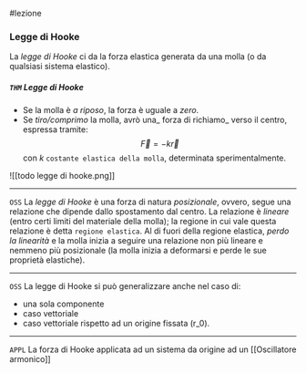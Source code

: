 #lezione
### Legge di Hooke
La _legge di Hooke_ ci da la forza elastica generata da una molla (o da qualsiasi sistema elastico).
##### `THM` Legge di Hooke
- Se la molla è _a riposo_, la forza è uguale a _zero_.
- Se _tiro/comprimo_ la molla, avrò una_ forza di richiamo_ verso il centro, espressa tramite:
$$
\vec F = -k \vec r
$$
con $k$ `costante elastica della molla`, determinata sperimentalmente.

![[todo legge di hooke.png]]

---
`OSS` La _legge di Hooke_ è una forza di natura _posizionale_, ovvero, segue una relazione che dipende dallo spostamento dal centro.
La relazione è _lineare_ (entro certi limiti del materiale della molla); la regione in cui vale questa relazione è detta `regione elastica`.
Al di fuori della regione elastica, _perdo la linearità_ e la molla inizia a seguire una relazione non più lineare e nemmeno più posizionale (la molla inizia a deformarsi e perde le sue proprietà elastiche).

---
`OSS` La legge di Hooke si può generalizzare anche nel caso di:
- una sola componente
- caso vettoriale
- caso vettoriale rispetto ad un origine fissata (r_0).

---
`APPL` La forza di Hooke applicata ad un sistema da origine ad un [[Oscillatore armonico]]